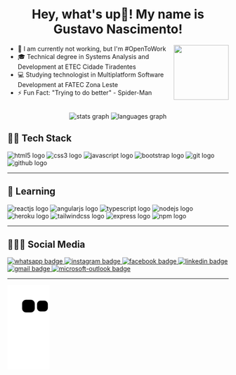 <h1 align="center">Hey, what's up👋! My name is Gustavo Nascimento!</h1>

<img src="https://media.discordapp.net/attachments/979473643866292225/1016883840360390707/a.gif" height="125" width="125" align="right" />
<div align="left">

- 💼 I am currently not working, but I'm #OpenToWork
- 🎓 Technical degree in Systems Analysis and Development at ETEC Cidade Tiradentes
- 💻 Studying technologist in Multiplatform Software Development at FATEC Zona Leste
- ⚡ Fun Fact: "Trying to do better" - Spider-Man

</div>

<br>

<div align="center">
  <img src="https://github-readme-stats.vercel.app/api?hide_title=false&hide_rank=false&show_icons=true&include_all_commits=true&count_private=true&disable_animations=false&theme=graywhite&locale=en&hide_border=false&username=Gustavo-Nasc" height="175" alt="stats graph"  />
  <img src="https://github-readme-stats.vercel.app/api/top-langs?locale=en&hide_title=false&layout=compact&card_width=320&langs_count=10&theme=graywhite&hide_border=false&username=Gustavo-Nasc" height="175" alt="languages graph"  />
</div>

<h2>👨‍💻 Tech Stack</h2>
<div>
    <img src="https://cdn.jsdelivr.net/gh/devicons/devicon/icons/html5/html5-plain.svg" height="35" width="50" alt="html5 logo"/>
    <img src="https://cdn.jsdelivr.net/gh/devicons/devicon/icons/css3/css3-plain.svg" height="35" width="50" alt="css3 logo"/>
    <img src="https://cdn.jsdelivr.net/gh/devicons/devicon/icons/javascript/javascript-plain.svg" height="35" width="50" alt="javascript logo"/>
    <img src="https://cdn.jsdelivr.net/gh/devicons/devicon/icons/bootstrap/bootstrap-plain.svg" height="35" width="50" alt="bootstrap logo"/>
    <img src="https://cdn.jsdelivr.net/gh/devicons/devicon/icons/git/git-original.svg" height="35" width="50" alt="git logo"/>
    <img src="https://cdn.jsdelivr.net/gh/devicons/devicon/icons/github/github-original.svg" height="35" width="50" alt="github logo"/>
</div>

---
<h2>📑 Learning</h2>
<div align="left">
  <img src="https://cdn.jsdelivr.net/gh/devicons/devicon/icons/react/react-original.svg" height="35" width="50" alt="reactjs logo"/>
  <img src="https://cdn.jsdelivr.net/gh/devicons/devicon/icons/angularjs/angularjs-plain.svg" height="35" width="50" alt="angularjs logo"/>
  <img src="https://cdn.jsdelivr.net/gh/devicons/devicon/icons/typescript/typescript-plain.svg" height="35" width="50" alt="typescript logo"/>
  <img src="https://cdn.jsdelivr.net/gh/devicons/devicon/icons/nodejs/nodejs-plain.svg" height="35" width="50" alt="nodejs logo"/>
  <img src="https://cdn.jsdelivr.net/gh/devicons/devicon/icons/heroku/heroku-plain.svg" height="35" width="50" alt="heroku logo"/>
  <img src="https://cdn.jsdelivr.net/gh/devicons/devicon/icons/tailwindcss/tailwindcss-plain.svg" height="35" width="50" alt="tailwindcss logo"/>
  <img src="https://cdn.jsdelivr.net/gh/devicons/devicon/icons/express/express-original.svg" height="35" width="50" alt="express logo"/>
  <img src="https://cdn.jsdelivr.net/gh/devicons/devicon/icons/npm/npm-original-wordmark.svg" height="35" width="50" alt="npm logo"/>
</div>

---
<h2>🧏🏾‍♂️ Social Media</h2>
<a href="https://wa.me/5511976495898">
  <img src="https://img.shields.io/static/v1?message=Whatsapp&logo=whatsapp&label=&color=25D366&logoColor=white&labelColor=&style=for-the-badge" height="30" alt="whatsapp badge"/>
</a>
<a href="https://www.instagram.com/gustanascsouza/">
  <img src="https://img.shields.io/static/v1?message=Instagram&logo=instagram&label=&color=DD2A7B&logoColor=white&labelColor=&style=for-the-badge" height="30" alt="instagram badge"/>
</a>
<a href="https://www.facebook.com/gustanascsouza/">
  <img src="https://img.shields.io/static/v1?message=Facebook&logo=facebook&label=&color=1877F2&logoColor=white&labelColor=&style=for-the-badge" height="30" alt="facebook badge"/>
</a>
<a href="https://www.linkedin.com/in/gustanascsouza/">
  <img src="https://img.shields.io/static/v1?message=LinkedIn&logo=linkedin&label=&color=0077B5&logoColor=white&labelColor=&style=for-the-badge" height="30" alt="linkedin badge"/>
</a>
<a href="mailto:gunascsouza@gmail.com">
  <img src="https://img.shields.io/static/v1?message=Gmail&logo=gmail&label=&color=D14836&logoColor=white&labelColor=&style=for-the-badge" height="30" alt="gmail badge"/>
</a>
<a href="mailto:gustavo.ns@outlook.com.br">
  <img src="https://img.shields.io/static/v1?message=Outlook&logo=microsoft-outlook&label=&color=0078D4&logoColor=white&labelColor=&style=for-the-badge" height="30" alt="microsoft-outlook badge"/>
</a>

---
![Snake animation](https://github.com/Gustavo-Nasc/Gustavo-Nasc/blob/output/github-contribution-grid-snake.svg)
